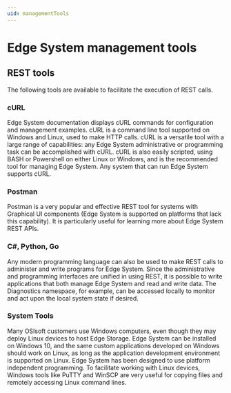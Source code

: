 ```yaml
---
uid: managementTools
---
```


# Edge System management tools

## REST tools

The following tools are available to facilitate the execution of REST calls.

### cURL

Edge System documentation displays cURL commands for configuration and management examples. cURL is a command line tool supported on Windows and Linux, used to make HTTP calls. cURL is a versatile tool with a large range of capabilities:  any Edge System administrative or programming task can be accomplished with cURL. cURL is also easily scripted, using BASH or Powershell on either Linux or Windows, and is the recommended tool for managing Edge System. Any system that can run Edge System supports cURL.

### Postman

Postman is a very popular and effective REST tool for systems with Graphical UI components (Edge System is supported on platforms that lack this capability). It is particularly useful for learning more about Edge System REST APIs.

### C#, Python, Go

Any modern programming language can also be used to make REST calls to administer and write programs for Edge System. Since the administrative and programming interfaces are unified in using REST, it is possible to write applications that both manage Edge System and read and write data. The Diagnostics namespace, for example, can be accessed locally to monitor and act upon the local system state if desired.

### System Tools

Many OSIsoft customers use Windows computers, even though they may deploy Linux devices to host Edge Storage. Edge System can be installed on Windows 10, and the same custom applications developed on Windows should work on Linux, as long as the application development environment is supported on Linux. Edge System has been designed to use platform independent programming. To facilitate working with Linux devices, Windows tools like PuTTY and WinSCP are very useful for copying files and remotely accessing Linux command lines.
